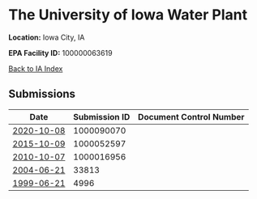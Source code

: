 # The University of Iowa Water Plant

**Location:** Iowa City, IA

**EPA Facility ID:** 100000063619

[Back to IA Index](../../index.md)

## Submissions

| Date | Submission ID | Document Control Number |
|------|--------------|-------------------------|
| [2020-10-08](submissions/1000090070.md) | 1000090070 |  |
| [2015-10-09](submissions/1000052597.md) | 1000052597 |  |
| [2010-10-07](submissions/1000016956.md) | 1000016956 |  |
| [2004-06-21](submissions/33813.md) | 33813 |  |
| [1999-06-21](submissions/4996.md) | 4996 |  |
